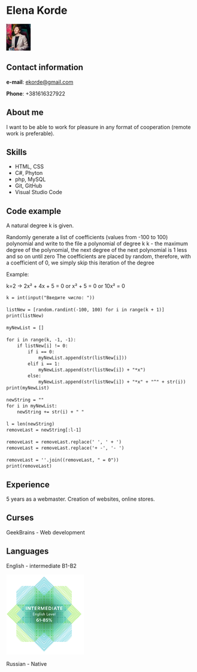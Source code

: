 # Elena Korde

![Elena Korde](/ElenaKorde.jpg "Elena Korde")

## Contact information

**e-mail**: ekorde@gmail.com

**Phone**: +381616327922

## About me

I want to be able to work for pleasure in any format of cooperation (remote work is preferable).

## Skills

* HTML, CSS
* C#, Phyton
* php, MySQL
* Git, GitHub
* Visual Studio Code

## Code example

A natural degree k is given.

Randomly generate a list of coefficients (values from -100 to 100)
polynomial and write to the file a polynomial of degree k
k - the maximum degree of the polynomial, the next degree of the next polynomial is 1 less and so on until zero
The coefficients are placed by random, therefore, with a coefficient of 0, we simply skip this iteration of the degree

Example:

k=2 -> 2x² + 4x + 5 = 0 or x² + 5 = 0 or 10x² = 0

```
k = int(input("Введите число: "))

listNew = [random.randint(-100, 100) for i in range(k + 1)]
print(listNew)

myNewList = []

for i in range(k, -1, -1):
    if listNew[i] != 0:
        if i == 0:
            myNewList.append(str(listNew[i]))
        elif i == 1:
            myNewList.append(str(listNew[i]) + "*x")
        else:
            myNewList.append(str(listNew[i]) + "*x" + "^" + str(i))
print(myNewList)

newString = ""
for i in myNewList:
    newString += str(i) + " "

l = len(newString)
removeLast = newString[:l-1]

removeLast = removeLast.replace(' ', ' + ')
removeLast = removeLast.replace('+ -', '- ')

removeLast = ''.join((removeLast, " = 0"))
print(removeLast)
```
## Experience

5 years as a webmaster. Creation of websites, online stores.

## Curses

GeekBrains - Web development

## Languages
English - intermediate B1-B2

![English - intermediate](/english_level_new.png "English level")

Russian - Native

